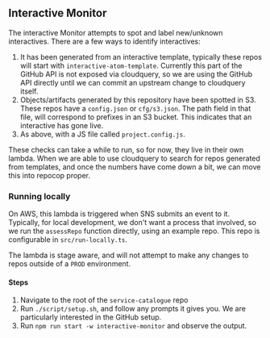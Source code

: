 ## Interactive Monitor

The interactive Monitor attempts to spot and label new/unknown interactives. There are a few ways to identify interactives:

1. It has been generated from an interactive template, typically these repos will start with `interactive-atom-template`. Currently this part of the GitHub API is not exposed via cloudquery, so we are using the GitHub API directly until we can commit an upstream change to cloudquery itself.
2. Objects/artifacts generated by this repository have been spotted in S3. These repos have a `config.json` or `cfg/s3.json`. The path field in that file, will correspond to prefixes in an S3 bucket. This indicates that an interactive has gone live.
3. As above, with a JS file called `project.config.js`.

These checks can take a while to run, so for now, they live in their own lambda. When we are able to use cloudquery to search for repos generated from templates, and once the numbers have come down a bit, we can move this into repocop proper.

### Running locally

On AWS, this lambda is triggered when SNS submits an event to it. Typically, for local development, we don't want a process that involved, so we run the `assessRepo` function directly, using an example repo. This repo is configurable in `src/run-locally.ts`.

The lambda is stage aware, and will not attempt to make any changes to repos outside of a `PROD` environment.

#### Steps

1. Navigate to the root of the `service-catalogue` repo
2. Run `./script/setup.sh`, and follow any prompts it gives you. We are particularly interested in the GitHub setup.
3. Run `npm run start -w interactive-monitor` and observe the output.
